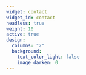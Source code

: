 ```yaml
---
widget: contact
widget_id: contact
headless: true
weight: 10
active: true
design:
  columns: "2"
  background:
    text_color_light: false
    image_darken: 0
---
```

